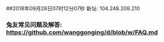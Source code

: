 ##2018年09月28日07时12分07秒 新址: 104.248.208.210
### 兔友常见问题及解答: https://github.com/wanggonging/d/blob/w/FAQ.md
